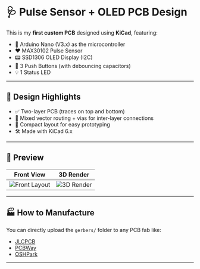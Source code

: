 # 🩺 Pulse Sensor + OLED PCB Design

This is my **first custom PCB** designed using **KiCad**, featuring:
- 🔌 Arduino Nano (V3.x) as the microcontroller
- ❤️ MAX30102 Pulse Sensor
- 📟 SSD1306 OLED Display (I2C)
- 🔘 3 Push Buttons (with debouncing capacitors)
- 💡 1 Status LED

---

## 📐 Design Highlights

- ✅ Two-layer PCB (traces on top and bottom)
- 🔄 Mixed vector routing + vias for inter-layer connections
- 📏 Compact layout for easy prototyping
- 🛠️ Made with KiCad 6.x

---

## 📸 Preview

| Front View | 3D Render |
|------------|-----------|
| ![Front Layout](images/front.png) | ![3D Render](images/3d_view.png) |

---

## 🏭 How to Manufacture

You can directly upload the `gerbers/` folder to any PCB fab like:
- [JLCPCB](https://jlcpcb.com/)
- [PCBWay](https://www.pcbway.com/)
- [OSHPark](https://oshpark.com/)

---
